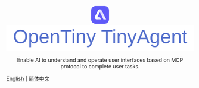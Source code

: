 <p align="center">
    <a target="_blank" rel="noopener noreferrer"  href='https://opentiny.github.io/tiny-agent/' >
        <img alt="logo" src="./logo1.svg" height="48" >
        <img alt='Opentiny TinyAgent' src='./logo.svg' />
    </a>
</p>
<p align="center">Enable AI to understand and operate user interfaces based on MCP protocol to complete user tasks.</p>

[English](README.md) | [简体中文](README.zh-CN.md)
